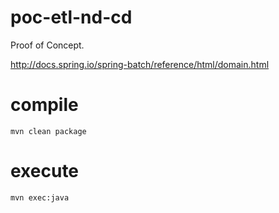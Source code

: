 # poc-etl-nd-cd
Proof of Concept.

http://docs.spring.io/spring-batch/reference/html/domain.html

# compile
```
mvn clean package
```

# execute

```
mvn exec:java
```



